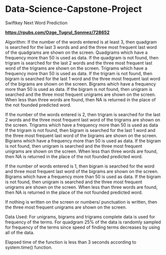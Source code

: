 # Data-Science-Capstone-Project
Swiftkey Next Word Prediction

**https://rpubs.com/Ozge_Tugrul_Sonmez/728652**

Algorithm:
If the number of the words entered is at least 3, then quadgram is searched for the last 3 words and and the three most frequent last word of the quadgrams are shown on the screen. Quadgrams which have a frequency more than 50 is used as data. If the quadgram is not found, then trigram is searched for the last 2 words and the three most frequent last word of the trigrams are shown on the screen. Trigrams which have a frequency more than 50 is used as data. If the trigram is not found, then bigram is searched for the last 1 word and the three most frequent last word of the bigrams are shown on the screen. Bigrams which have a frequency more than 50 is used as data. If the bigram is not found, then unigram is searched and the three most frequent unigrams are shown on the screen. When less than three words are found, then NA is returned in the place of the not founded predicted word.


If the number of the words entered is 2, then trigram is searched for the last 2 words and the three most frequent last word of the trigrams are shown on the screen. Trigrams which have a frequency more than 50 is used as data If the trigram is not found, then bigram is searched for the last 1 word and the three most frequent last word of the bigrams are shown on the screen. Bigrams which have a frequency more than 50 is used as data. If the bigram is not found, then unigram is searched and the three most frequent unigrams are shown on the screen. When less than three words are found, then NA is returned in the place of the not founded predicted word.


If the number of words entered is 1, then bigram is searched for the word and three most frequent last word of the bigrams are shown on the screen. Bigrams which have a frequency more than 50 is used as data. If the bigram is not found, then unigram is searched and the three most frequent unigrams are shown on the screen. When less than three words are found, then NA is returned in the place of the not founded predicted word.


If nothing is written on the screen or numbers/ punctuation is written, then the three most frequent unigrams are shown on the screen.


Data Used:
For unigrams, bigrams and trigrams complete data is used for frequency of the terms. For quadgram 25% of the data is randomly sampled for frequency of the terms since speed of finding terms decreases by using all of the data.


Elapsed time of the function is less than 3 seconds according to system.time() function.
